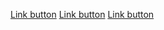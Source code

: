 <a href="/buy-now" class="au-btn au-btn--block">Link button</a>
<a href="/buy-now" class="au-btn au-btn--secondary au-btn--block">Link button</a>
<a href="/buy-now" class="au-btn au-btn--tertiary au-btn--block">Link button</a>
